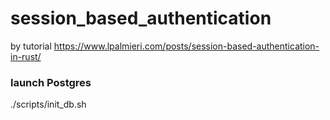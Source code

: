 # session_based_authentication
by tutorial https://www.lpalmieri.com/posts/session-based-authentication-in-rust/

### launch Postgres
./scripts/init_db.sh